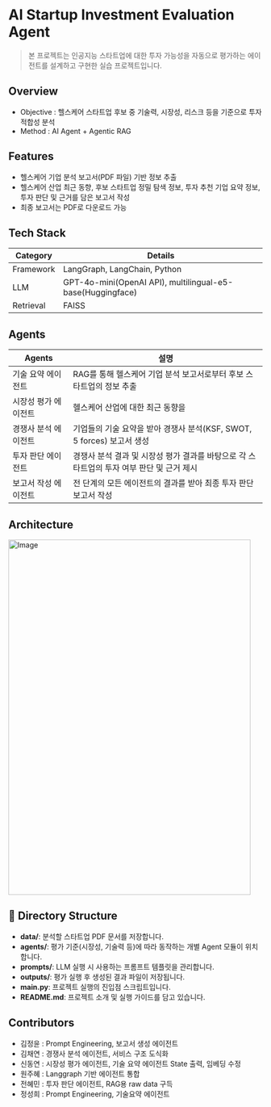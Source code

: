 # AI Startup Investment Evaluation Agent

> 본 프로젝트는 인공지능 스타트업에 대한 투자 가능성을 자동으로 평가하는 에이전트를 설계하고 구현한 실습 프로젝트입니다.


## Overview

- Objective : 헬스케어 스타트업 후보 중 기술력, 시장성, 리스크 등을 기준으로 투자 적합성 분석
- Method : AI Agent + Agentic RAG

## Features

- 헬스케어 기업 분석 보고서(PDF 파일) 기반 정보 추출
- 헬스케어 산업 최근 동향, 후보 스타트업 정밀 탐색 정보, 투자 추천 기업 요약 정보, 투자 판단 및 근거를 담은 보고서 작성
- 최종 보고서는 PDF로 다운로드 가능

## Tech Stack 

| Category   | Details                      |
|------------|------------------------------|
| Framework  | LangGraph, LangChain, Python |
| LLM        | GPT-4o-mini(OpenAI API), multilingual-e5-base(Huggingface) |
| Retrieval  | FAISS           |

## Agents
| Agents   | 설명                     |
|------------|------------------------------|
| 기술 요약 에이전트 | RAG를 통해 헬스케어 기업 분석 보고서로부터 후보 스타트업의 정보 추출  |
| 시장성 평가 에이전트 | 헬스케어 산업에 대한 최근 동향을  |
| 경쟁사 분석 에이전트 | 기업들의 기술 요약을 받아 경쟁사 분석(KSF, SWOT, 5 forces) 보고서 생성 |
| 투자 판단 에이전트 | 경쟁사 분석 결과 및 시장성 평가 결과를 바탕으로 각 스타트업의 투자 여부 판단 및 근거 제시 |
| 보고서 작성 에이전트 | 전 단계의 모든 에이전트의 결과를 받아 최종 투자 판단 보고서 작성        |

## Architecture
<img width="480" height="704" alt="Image" src="https://github.com/user-attachments/assets/bf298d34-a8c5-47e9-ab40-46209e400fe8" />

## 📂 Directory Structure
- **data/**: 분석할 스타트업 PDF 문서를 저장합니다.  
- **agents/**: 평가 기준(시장성, 기술력 등)에 따라 동작하는 개별 Agent 모듈이 위치합니다.  
- **prompts/**: LLM 실행 시 사용하는 프롬프트 템플릿을 관리합니다.  
- **outputs/**: 평가 실행 후 생성된 결과 파일이 저장됩니다.  
- **main.py**: 프로젝트 실행의 진입점 스크립트입니다.  
- **README.md**: 프로젝트 소개 및 실행 가이드를 담고 있습니다.  

## Contributors 
- 김정윤 : Prompt Engineering, 보고서 생성 에이전트
- 김채연 : 경쟁사 분석 에이전트, 서비스 구조 도식화
- 신동연 : 시장성 평가 에이전트, 기술 요약 에이전트 State 출력, 임베딩 수정
- 원주혜 : Langgraph 기반 에이전트 통합
- 전혜민 : 투자 판단 에이전트, RAG용 raw data 구득 
- 정성희 : Prompt Engineering, 기술요약 에이전트
